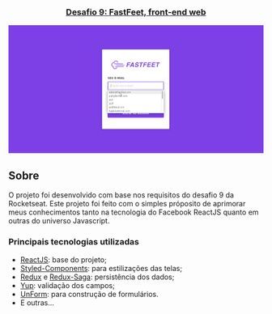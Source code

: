 <h3 align="center">
<a href="https://github.com/Rocketseat/bootcamp-gostack-desafio-09">Desafio 9: FastFeet, front-end web</a>
</h3>


![screen](docs/fastfeet.gif)


## Sobre
O projeto foi desenvolvido com base nos requisitos do desafio 9 da Rocketseat. Este projeto foi feito com o simples próposito de aprimorar meus conhecimentos tanto na tecnologia do Facebook ReactJS quanto em outras do universo Javascript.

### Principais tecnologias utilizadas
- [ReactJS](https://reactjs.org/): base do projeto;
- [Styled-Components](https://styled-components.com/): para estilizações das telas;
- [Redux](https://react-redux.js.org/7.1/introduction/quick-start) e [Redux-Saga](https://redux-saga.js.org/): persistência dos dados;
- [Yup](https://github.com/jquense/yup): validação dos campos;
- [UnForm](https://unform.dev/): para construção de formulários.
- E outras...
